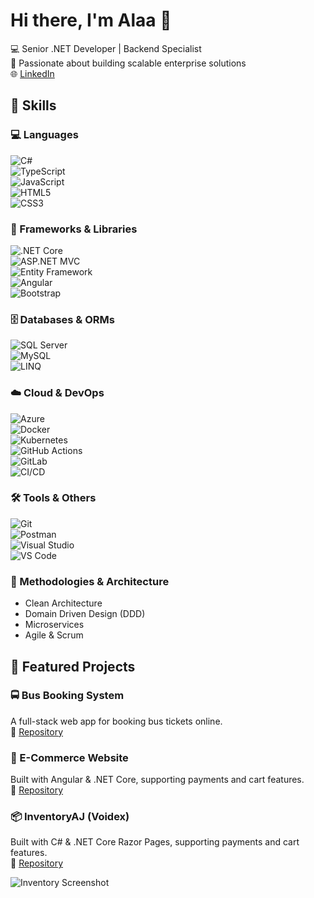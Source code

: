 # Hi there, I'm Alaa 👋

💻 Senior .NET Developer | Backend Specialist  
🚀 Passionate about building scalable enterprise solutions  
🌐 [LinkedIn](https://www.linkedin.com/in/alaa-mahmoud-a03772182/)

## 🔧 Skills  

### 💻 Languages  
![C#](https://img.shields.io/badge/-C%23-239120?style=flat&logo=c-sharp&logoColor=white)  
![TypeScript](https://img.shields.io/badge/-TypeScript-3178C6?style=flat&logo=typescript&logoColor=white)  
![JavaScript](https://img.shields.io/badge/-JavaScript-F7DF1E?style=flat&logo=javascript&logoColor=black)  
![HTML5](https://img.shields.io/badge/-HTML5-E34F26?style=flat&logo=html5&logoColor=white)  
![CSS3](https://img.shields.io/badge/-CSS3-1572B6?style=flat&logo=css3&logoColor=white)  

### 🚀 Frameworks & Libraries  
![.NET Core](https://img.shields.io/badge/-.NET_Core-512BD4?style=flat&logo=dotnet&logoColor=white)  
![ASP.NET MVC](https://img.shields.io/badge/-ASP.NET_MVC-5C2D91?style=flat&logo=dotnet&logoColor=white)  
![Entity Framework](https://img.shields.io/badge/-Entity_Framework-512BD4?style=flat&logo=ef&logoColor=white)  
![Angular](https://img.shields.io/badge/-Angular-DD0031?style=flat&logo=angular&logoColor=white)  
![Bootstrap](https://img.shields.io/badge/-Bootstrap-7952B3?style=flat&logo=bootstrap&logoColor=white)  

### 🗄️ Databases & ORMs  
![SQL Server](https://img.shields.io/badge/-SQL_Server-CC2927?style=flat&logo=microsoft-sql-server&logoColor=white)  
![MySQL](https://img.shields.io/badge/-MySQL-4479A1?style=flat&logo=mysql&logoColor=white)  
![LINQ](https://img.shields.io/badge/-LINQ-512BD4?style=flat&logo=dotnet&logoColor=white)  

### ☁️ Cloud & DevOps  
![Azure](https://img.shields.io/badge/-Azure-0078D4?style=flat&logo=microsoft-azure&logoColor=white)  
![Docker](https://img.shields.io/badge/-Docker-2496ED?style=flat&logo=docker&logoColor=white)  
![Kubernetes](https://img.shields.io/badge/-Kubernetes-326CE5?style=flat&logo=kubernetes&logoColor=white)  
![GitHub Actions](https://img.shields.io/badge/-GitHub_Actions-2088FF?style=flat&logo=github-actions&logoColor=white)  
![GitLab](https://img.shields.io/badge/-GitLab-FC6D26?style=flat&logo=gitlab&logoColor=white)  
![CI/CD](https://img.shields.io/badge/-CI/CD-4285F4?style=flat&logo=google-cloud&logoColor=white)  

### 🛠️ Tools & Others  
![Git](https://img.shields.io/badge/-Git-F05032?style=flat&logo=git&logoColor=white)  
![Postman](https://img.shields.io/badge/-Postman-FF6C37?style=flat&logo=postman&logoColor=white)  
![Visual Studio](https://img.shields.io/badge/-Visual_Studio-5C2D91?style=flat&logo=visual-studio&logoColor=white)  
![VS Code](https://img.shields.io/badge/-VS_Code-007ACC?style=flat&logo=visual-studio-code&logoColor=white)  

### 📐 Methodologies & Architecture  
- Clean Architecture  
- Domain Driven Design (DDD)  
- Microservices  
- Agile & Scrum  


## 📌 Featured Projects  

### 🚍 Bus Booking System  
A full-stack web app for booking bus tickets online.  
🔗 [Repository](https://github.com/EngAlaaMahmoud/bus-booking-app)  

### 🛒 E-Commerce Website  
Built with Angular & .NET Core, supporting payments and cart features.  
🔗 [Repository](https://github.com/EngAlaaMahmoud/Ecomerce-project)  

### 📦 InventoryAJ (Voidex)  
Built with C# & .NET Core Razor Pages, supporting payments and cart features.  
🔗 [Repository](https://github.com/EngAlaaMahmoud/inventoryAJ)  

![Inventory Screenshot](https://github.com/user-attachments/assets/8183850e-ed4f-4904-bf12-4f3d0d10a72d)
